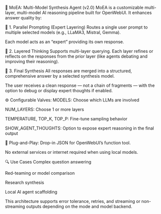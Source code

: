 🧠 MoEA: Multi-Model Synthesis Agent (v2.0)
MoEA is a customizable multi-layer, multi-model AI reasoning pipeline built for OpenWebUI. It enhances answer quality by:

🔁 1. Parallel Prompting (Expert Layering)
Routes a single user prompt to multiple selected models (e.g., LLaMA3, Mistral, Gemma).

Each model acts as an “expert” providing its own response.

🧬 2. Layered Thinking
Supports multi-layer querying. Each layer refines or reflects on the responses from the prior layer (like agents debating and improving their reasoning).

🧩 3. Final Synthesis
All responses are merged into a structured, comprehensive answer by a selected synthesis model.

The user receives a clean response — not a chain of fragments — with the option to debug or display expert thoughts if enabled.

⚙️ Configurable Valves:
MODELS: Choose which LLMs are involved

NUM_LAYERS: Choose 1 or more layers

TEMPERATURE, TOP_K, TOP_P: Fine-tune sampling behavior

SHOW_AGENT_THOUGHTS: Option to expose expert reasoning in the final output

🧩 Plug-and-Play:
Drop-in JSON for OpenWebUI’s function tool.

No external services or internet required when using local models.

🔍 Use Cases
Complex question answering

Red-teaming or model comparison

Research synthesis

Local AI agent scaffolding

This architecture supports error tolerance, retries, and streaming or non-streaming outputs depending on the mode and model backend.
